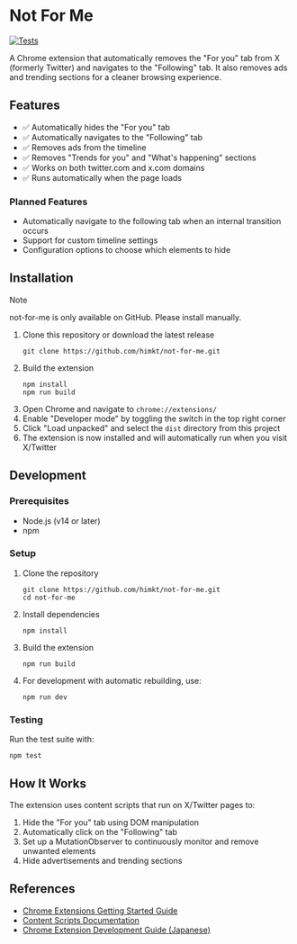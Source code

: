 # Not For Me

[![Tests](https://github.com/himkt/not-for-me/actions/workflows/test.yml/badge.svg)](https://github.com/himkt/not-for-me/actions/workflows/test.yml)

A Chrome extension that automatically removes the "For you" tab from X (formerly Twitter) and navigates to the "Following" tab. It also removes ads and trending sections for a cleaner browsing experience.

## Features

- ✅ Automatically hides the "For you" tab
- ✅ Automatically navigates to the "Following" tab
- ✅ Removes ads from the timeline
- ✅ Removes "Trends for you" and "What's happening" sections
- ✅ Works on both twitter.com and x.com domains
- ✅ Runs automatically when the page loads

### Planned Features

- Automatically navigate to the following tab when an internal transition occurs
- Support for custom timeline settings
- Configuration options to choose which elements to hide

## Installation

> [!NOTE]
> not-for-me is only available on GitHub. Please install manually.

1. Clone this repository or download the latest release
   ```
   git clone https://github.com/himkt/not-for-me.git
   ```
2. Build the extension
   ```
   npm install
   npm run build
   ```
3. Open Chrome and navigate to `chrome://extensions/`
4. Enable "Developer mode" by toggling the switch in the top right corner
5. Click "Load unpacked" and select the `dist` directory from this project
6. The extension is now installed and will automatically run when you visit X/Twitter

## Development

### Prerequisites

- Node.js (v14 or later)
- npm

### Setup

1. Clone the repository
   ```
   git clone https://github.com/himkt/not-for-me.git
   cd not-for-me
   ```

2. Install dependencies
   ```
   npm install
   ```

3. Build the extension
   ```
   npm run build
   ```

4. For development with automatic rebuilding, use:
   ```
   npm run dev
   ```

### Testing

Run the test suite with:

```
npm test
```

## How It Works

The extension uses content scripts that run on X/Twitter pages to:

1. Hide the "For you" tab using DOM manipulation
2. Automatically click on the "Following" tab
3. Set up a MutationObserver to continuously monitor and remove unwanted elements
4. Hide advertisements and trending sections

## References

- [Chrome Extensions Getting Started Guide](https://developer.chrome.com/docs/extensions/get-started/tutorial/hello-world)
- [Content Scripts Documentation](https://developer.chrome.com/docs/extensions/develop/concepts/content-scripts)
- [Chrome Extension Development Guide (Japanese)](https://www2.kobe-u.ac.jp/~tnishida/programming/ChromeExtension-02.html)
